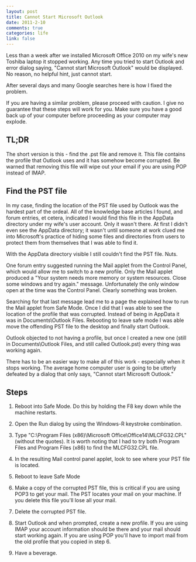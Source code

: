```yaml
--- 
layout: post
title: Cannot Start Microsoft Outlook
date: 2011-2-10
comments: true
categories: life
link: false
---
```

Less than a week after we installed Microsoft Office 2010 on my wife's new Toshiba laptop it stopped working. Any time you tried to start Outlook and error dialog saying, "Cannot start Microsoft Outlook" would be displayed. No reason, no helpful hint, just cannot start.

After several days and many Google searches here is how I fixed the problem.

If you are having a similar problem, please proceed with caution. I give no guarantee that these steps will work for you. Make sure you have a good back up of your computer before proceeding as your computer may explode.
## TL;DR
The short version is this - find the .pst file and remove it. This file contains the profile that Outlook uses and it has somehow become corrupted. Be warned that removing this file will wipe out your email if you are using POP instead of IMAP.
## Find the PST file
In my case, finding the location of the PST file used by Outlook was the hardest part of the ordeal. All of the knowledge base articles I found, and forum entries, et cetera, indicated I would find this file in the AppData directory under my wife's user account. Only it wasn't there. At first I didn't even see the AppData directory; it wasn't until someone at work clued me into Microsoft's practice of hiding some files and directories from users to protect them from themselves that I was able to find it.

With the AppData directory visible I still couldn't find the PST file. Nuts.

One forum entry suggested running the Mail applet from the Control Panel, which would allow me to switch to a new profile. Only the Mail applet produced a "Your system needs more memory or system resources. Close some windows and try again." message. Unfortunately the only window open at the time was the Control Panel. Clearly something was broken.

Searching for that last message lead me to a page the explained how to run the Mail applet from Safe Mode. Once I did that I was able to see the location of the profile that was corrupted. Instead of being in AppData it was in Documents\Outlook Files. Rebooting to leave safe mode I was able move the offending PST file to the desktop and finally start Outlook.

Outlook objected to not having a profile, but once I created a new one (still in Documents\Outlook Files, and still called Outlook.pst) every thing was working again.

There has to be an easier way to make all of this work - especially when it stops working. The average home computer user is going to be utterly defeated by a dialog that only says, "Cannot start Microsoft Outlook."
## Steps
1. Reboot into Safe Mode. Do this by holding the F8 key down while the machine restarts.

2. Open the Run dialog by using the Windows-R keystroke combination.

3. Type "C:\Program Files (x86)\Microsoft Office\Office14\MLCFG32.CPL" (without the quotes). It is worth noting that I had to try both Program Files and Program Files (x86) to find the MLCFG32.CPL file.

4. In the resulting Mail control panel applet, look to see where your PST file is located.

5. Reboot to leave Safe Mode

6. Make a copy of the corrupted PST file, this is critical if you are using POP3 to get your mail. The PST locates your mail on your machine. If you delete this file you'll lose all your mail.

7. Delete the corrupted PST file.

8. Start Outlook and when prompted, create a new profile. If you are using IMAP your account information should be there and your mail should start working again. If you are using POP you'll have to import mail from the old profile that you copied in step 6.

9. Have a beverage.
